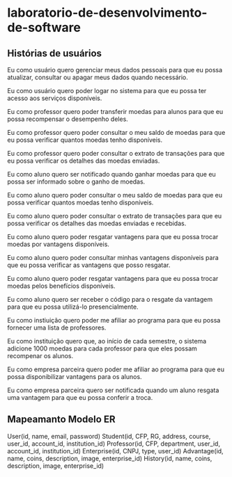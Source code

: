 # laboratorio-de-desenvolvimento-de-software

## Histórias de usuários

Eu como usuário quero gerenciar meus dados pessoais para que eu possa atualizar, consultar ou apagar meus dados quando necessário.

Eu como usuário quero poder logar no sistema para que eu possa ter acesso aos serviços disponíveis.

Eu como professor quero poder transferir moedas para alunos para que eu possa recompensar o desempenho deles.

Eu como professor quero poder consultar o meu saldo de moedas para que eu possa verificar quantos moedas tenho disponíveis.

Eu como professor quero poder consultar o extrato de transações para que eu possa verificar os detalhes das moedas enviadas.

Eu como aluno quero ser notificado quando ganhar moedas para que eu possa ser informado sobre o ganho de moedas.

Eu como aluno quero poder consultar o meu saldo de moedas para que eu possa verificar quantos moedas tenho disponíveis.

Eu como aluno quero poder consultar o extrato de transações para que eu possa verificar os detalhes das moedas enviadas e recebidas.

Eu como aluno quero poder resgatar vantagens para que eu possa trocar moedas por vantagens disponíveis.

Eu como aluno quero poder consultar minhas vantagens disponíveis para que eu possa verificar as vantagens que posso resgatar.

Eu como aluno quero poder resgatar vantagens para que eu possa trocar moedas pelos benefícios disponíveis.

Eu como aluno quero ser receber o código para o resgate da vantagem para que eu possa utilizá-lo presencialmente.

Eu como instiuição quero poder me afiliar ao programa para que eu possa fornecer uma lista de professores.

Eu como instituição quero que, ao início de cada semestre, o sistema adicione 1000 moedas para cada professor para que eles possam recompenar os alunos.

Eu como empresa parceira quero poder me afiliar ao programa para que eu possa disponibilizar vantagens para os alunos.

Eu como empresa parceira quero ser notificada quando um aluno resgata uma vantagem para que eu possa conferir a troca.

## Mapeamanto Modelo ER

User(id, name, email, password)
Student(id, CFP, RG, address, course, user_id, account_id, institution_id)
Professor(id, CFP, department, user_id, account_id, institution_id)
Enterprise(id, CNPJ, type, user_id)
Advantage(id, name, coins, description, image, enterprise_id)
History(id, name, coins, description, image, enterprise_id)